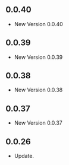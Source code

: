 ## 0.0.40

- New Version 0.0.40


## 0.0.39

- New Version 0.0.39


## 0.0.38

- New Version 0.0.38


## 0.0.37

- New Version 0.0.37


## 0.0.26

- Update.
